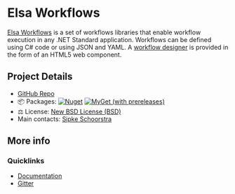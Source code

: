 # Elsa Workflows

[Elsa Workflows](https://github.com/elsa-workflows/elsa-core) is a set of workflows libraries that enable workflow execution in any .NET Standard application. Workflows can be defined using C# code or using JSON and YAML. A [workflow designer](https://github.com/elsa-workflows/elsa-designer) is provided in the form of an HTML5 web component. 

## Project Details

* [GitHub Repo](https://github.com/elsa-workflows/elsa-core)
* 📦 Packages: 
  [![Nuget](https://img.shields.io/nuget/v/Elsa)](https://www.nuget.org/packages/Elsa/)
  [![MyGet (with prereleases)](https://img.shields.io/myget/elsa/vpre/Elsa.Core.svg?label=myget)](https://www.myget.org/gallery/elsa)
* ⚖ License: [New BSD License (BSD)](https://github.com/elsa-workflows/elsa-core/blob/master/LICENSE)
* Main contacts: [Sipke Schoorstra](https://github.com/sfmskywalker)

## More info

### Quicklinks

* [Documentation](https://elsa-workflows.github.io/elsa-core/)
* [Gitter](https://gitter.im/elsa-workflows/community)